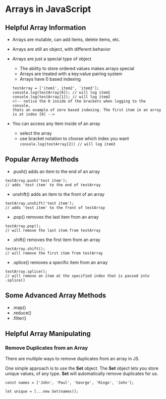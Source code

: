 # Arrays in JavaScript

## Helpful Array Information

- Arrays are mutable, can add items, delete items, etc.
- Arrays are still an object, with different behavior
- Arrays are just a special type of object
  - The ability to store ordered values makes arrays special
  - Arrays are treated with a key:value pairing system
  - Arrays have 0 based indexing 
  ``` 
  testArray = ['item1', item2', 'item3'];
  console.log(testArray[0]); // will log item1
  console.log(testArray[1]); // will log item2
  <!-- notice the 0 inside of the brackets when logging to the console, 
  thats an example of zero based indexing. The first item in an array is at index [0] -->
  ```

- You can access any item inside of an array
  - select the array
  - use bracket notation to choose which index you want
  ``` console.log(testArray[2]) // will log item3 ```

## Popular Array Methods

- .push() adds an item to the end of an array

``` 
testArray.push('test item');
// adds 'test item' to the end of testArray
```

- unshift() adds an item to the front of an array

```
testArray.unshift('test item');
// adds 'test item' to the front of testArray
```

- .pop() removes the last item from an array

```
testArray.pop();
// will remove the last item from testArray
```

- .shift() removes the first item from an array

``` 
testArray.shift();
// will remove the first item from testArray
```

- .splice() removes a specific item from an array

```
testArray.splice();
// will remove an item at the specified index that is passed into .splice()
```

## Some Advanced Array Methods

- .map()
- .reduce()
- .filter()

## Helpful Array Manipulating

### Remove Duplicates from an Array

There are multiple ways to remove duplicates from an array in JS.

One simple approach is to use the <strong>Set</strong> object. The <strong>Set</strong> object lets you store unique values, of any type. <strong>Set</strong> will automatically remove duplicates for us.

``` 
const names = ['John', 'Paul', 'George', 'Ringo', 'John'];

let unique = [...new Set(names)];
```
